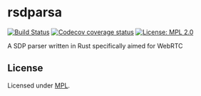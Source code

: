 # rsdparsa

[![Build Status](https://travis-ci.org/nils-ohlmeier/rsdparsa.svg?branch=master)](https://travis-ci.org/nils-ohlmeier/rsdparsa)
[![Codecov coverage status](https://codecov.io/gh/nils-ohlmeier/rsdparsa/branch/master/graph/badge.svg)](https://codecov.io/gh/nils-ohlmeier/rsdparsa)
[![License: MPL 2.0](https://img.shields.io/badge/License-MPL%202.0-brightgreen.svg)](#License)

A SDP parser written in Rust specifically aimed for WebRTC

## License

Licensed under [MPL](https://www.mozilla.org/MPL/2.0/).
